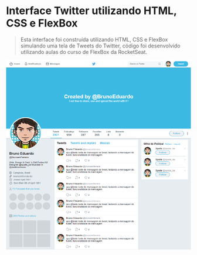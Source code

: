 # Interface Twitter utilizando HTML, CSS e FlexBox
> Esta interface foi construída utilizando HTML, CSS e FlexBox simulando uma tela de Tweets do Twitter, código foi
> desenvolvido utilizando aulas do curso de FlexBox da RocketSeat.

![]( /images/interface.png)
